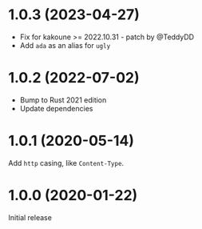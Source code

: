 # 1.0.3 (2023-04-27)

* Fix for kakoune >= 2022.10.31 - patch by @TeddyDD
* Add `ada` as an alias for `ugly`

# 1.0.2 (2022-07-02)

* Bump to Rust 2021 edition
* Update dependencies

# 1.0.1 (2020-05-14)

Add `http` casing, like `Content-Type`.

# 1.0.0 (2020-01-22)

Initial release
